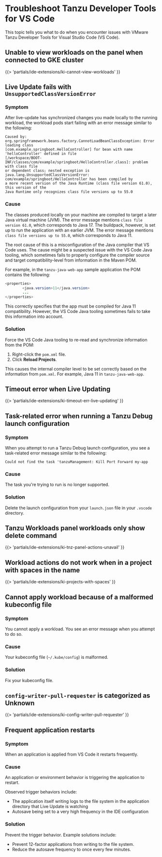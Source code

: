 # Troubleshoot Tanzu Developer Tools for VS Code

This topic tells you what to do when you encounter issues with
VMware Tanzu Developer Tools for Visual Studio Code (VS Code).

## <a id='cannot-view-workloads'></a> Unable to view workloads on the panel when connected to GKE cluster

{{> 'partials/ide-extensions/ki-cannot-view-workloads' }}

## <a id='lu-not-wrkng-classversion'></a> Live Update fails with `UnsupportedClassVersionError`

### Symptom

After live-update has synchronized changes you made locally to the running workload, the workload pods
start failing with an error message similar to the following:

```console
Caused by: org.springframework.beans.factory.CannotLoadBeanClassException: Error loading class
[com.example.springboot.HelloController] for bean with name 'helloController' defined in file
[/workspace/BOOT-INF/classes/com/example/springboot/HelloController.class]: problem with class file
or dependent class; nested exception is
java.lang.UnsupportedClassVersionError: com/example/springboot/HelloController has been compiled by
a more recent version of the Java Runtime (class file version 61.0), this version of the
Java Runtime only recognizes class file versions up to 55.0
```

### Cause

The classes produced locally on your machine are compiled to target a later Java virtual machine (JVM).
The error message mentions `class file version 61.0`, which corresponds to Java 17.
The buildpack, however, is set up to run the application with an earlier JVM.
The error message mentions `class file versions up to 55.0`, which corresponds to Java 11.

The root cause of this is a misconfiguration of the Java compiler that VS Code uses. The cause might
be a suspected issue with the VS Code Java tooling, which sometimes fails to properly configure the
compiler source and target compatibility-level from information in the Maven POM.

For example, in the `tanzu-java-web-app` sample application the POM contains the following:

```java
<properties>
        <java.version>11</java.version>
        ...
</properties>
```

This correctly specifies that the app must be compiled for Java 11 compatibility.
However, the VS Code Java tooling sometimes fails to take this information into account.

### Solution

Force the VS Code Java tooling to re-read and synchronize information from the POM:

1. Right-click the `pom.xml` file.
2. Click **Reload Projects**.

This causes the internal compiler level to be set correctly based on the information from `pom.xml`.
For example, Java 11 in `tanzu-java-web-app`.

## <a id="live-update-timeout"></a> Timeout error when Live Updating

{{> 'partials/ide-extensions/ki-timeout-err-live-updating' }}

## <a id="deprecated-task"></a> Task-related error when running a Tanzu Debug launch configuration

### Symptom

When you attempt to run a Tanzu Debug launch configuration, you see a task-related error message
similar to the following:

`Could not find the task 'tanzuManagement: Kill Port Forward my-app`

### Cause

The task you're trying to run is no longer supported.

### Solution

Delete the launch configuration from your `launch.json` file in your `.vscode` directory.

## <a id="tnz-panel-actions-unavail"></a> Tanzu Workloads panel workloads only show delete command

{{> 'partials/ide-extensions/ki-tnz-panel-actions-unavail' }}

## <a id="projects-with-spaces"></a> Workload actions do not work when in a project with spaces in the name

{{> 'partials/ide-extensions/ki-projects-with-spaces' }}

## <a id="malformed-kubeconfig"></a> Cannot apply workload because of a malformed kubeconfig file

### Symptom

You cannot apply a workload. You see an error message when you attempt to do so.

### Cause

Your kubeconfig file (`~/.kube/config`) is malformed.

### Solution

Fix your kubeconfig file.

## <a id="cnfg-writer-pull-request"></a> `config-writer-pull-requester` is categorized as Unknown

{{> 'partials/ide-extensions/ki-config-writer-pull-requester' }}

## <a id="freq-app-restarts"></a> Frequent application restarts

### Symptom

When an application is applied from VS Code it restarts frequently.

### Cause

An application or environment behavior is triggering the application to restart.

Observed trigger behaviors include:

- The application itself writing logs to the file system in the application directory that Live Update
  is watching
- Autosave being set to a very high frequency in the IDE configuration

### Solution

Prevent the trigger behavior. Example solutions include:

- Prevent 12-factor applications from writing to the file system.
- Reduce the autosave frequency to once every few minutes.
